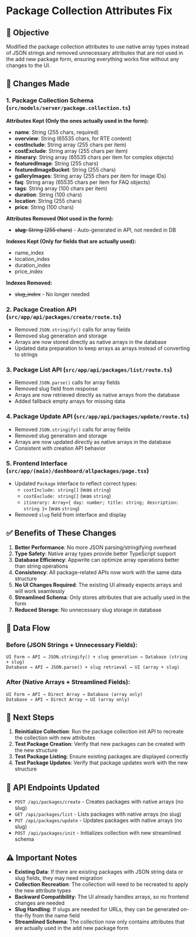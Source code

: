 # Package Collection Attributes Fix

## 🎯 **Objective**
Modified the package collection attributes to use native array types instead of JSON strings and removed unnecessary attributes that are not used in the add new package form, ensuring everything works fine without any changes to the UI.

## 🔧 **Changes Made**

### 1. **Package Collection Schema (`src/models/server/package.collection.ts`)**
**Attributes Kept (Only the ones actually used in the form):**
- **name**: String (255 chars, required)
- **overview**: String (65535 chars, for RTE content)
- **costInclude**: String array (255 chars per item)
- **costExclude**: String array (255 chars per item)  
- **itinerary**: String array (65535 chars per item for complex objects)
- **featuredImage**: String (255 chars)
- **featuredImageBucket**: String (255 chars)
- **galleryImages**: String array (255 chars per item for image IDs)
- **faq**: String array (65535 chars per item for FAQ objects)
- **tags**: String array (100 chars per item)
- **duration**: String (100 chars)
- **location**: String (255 chars)
- **price**: String (100 chars)

**Attributes Removed (Not used in the form):**
- ~~**slug**: String (255 chars)~~ - Auto-generated in API, not needed in DB

**Indexes Kept (Only for fields that are actually used):**
- name_index
- location_index
- duration_index
- price_index

**Indexes Removed:**
- ~~slug_index~~ - No longer needed

### 2. **Package Creation API (`src/app/api/packages/create/route.ts`)**
- Removed `JSON.stringify()` calls for array fields
- Removed slug generation and storage
- Arrays are now stored directly as native arrays in the database
- Updated data preparation to keep arrays as arrays instead of converting to strings

### 3. **Package List API (`src/app/api/packages/list/route.ts`)**
- Removed `JSON.parse()` calls for array fields
- Removed slug field from response
- Arrays are now retrieved directly as native arrays from the database
- Added fallback empty arrays for missing data

### 4. **Package Update API (`src/app/api/packages/update/route.ts`)**
- Removed `JSON.stringify()` calls for array fields
- Removed slug generation and storage
- Arrays are now updated directly as native arrays in the database
- Consistent with creation API behavior

### 5. **Frontend Interface (`src/app/(main)/dashboard/allpackages/page.tsx`)**
- Updated `Package` interface to reflect correct types:
  - `costInclude: string[]` (was `string`)
  - `costExclude: string[]` (was `string`)
  - `itinerary: Array<{ day: number; title: string; description: string }>` (was `string`)
- Removed `slug` field from interface and display

## ✅ **Benefits of These Changes**

1. **Better Performance**: No more JSON parsing/stringifying overhead
2. **Type Safety**: Native array types provide better TypeScript support
3. **Database Efficiency**: Appwrite can optimize array operations better than string operations
4. **Consistency**: All package-related APIs now work with the same data structure
5. **No UI Changes Required**: The existing UI already expects arrays and will work seamlessly
6. **Streamlined Schema**: Only stores attributes that are actually used in the form
7. **Reduced Storage**: No unnecessary slug storage in database

## 🔄 **Data Flow**

### **Before (JSON Strings + Unnecessary Fields):**
```
UI Form → API → JSON.stringify() + slug generation → Database (string + slug)
Database → API → JSON.parse() + slug retrieval → UI (array + slug)
```

### **After (Native Arrays + Streamlined Fields):**
```
UI Form → API → Direct Array → Database (array only)
Database → API → Direct Array → UI (array only)
```

## 🚀 **Next Steps**

1. **Reinitialize Collection**: Run the package collection init API to recreate the collection with new attributes
2. **Test Package Creation**: Verify that new packages can be created with the new structure
3. **Test Package Listing**: Ensure existing packages are displayed correctly
4. **Test Package Updates**: Verify that package updates work with the new structure

## 📝 **API Endpoints Updated**

- `POST /api/packages/create` - Creates packages with native arrays (no slug)
- `GET /api/packages/list` - Lists packages with native arrays (no slug)
- `PUT /api/packages/update` - Updates packages with native arrays (no slug)
- `POST /api/packages/init` - Initializes collection with new streamlined schema

## ⚠️ **Important Notes**

- **Existing Data**: If there are existing packages with JSON string data or slug fields, they may need migration
- **Collection Recreation**: The collection will need to be recreated to apply the new attribute types
- **Backward Compatibility**: The UI already handles arrays, so no frontend changes are needed
- **Slug Handling**: If slugs are needed for URLs, they can be generated on-the-fly from the name field
- **Streamlined Schema**: The collection now only contains attributes that are actually used in the add new package form
